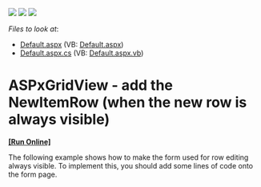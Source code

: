 <!-- default badges list -->
![](https://img.shields.io/endpoint?url=https://codecentral.devexpress.com/api/v1/VersionRange/128532765/13.1.4%2B)
[![](https://img.shields.io/badge/Open_in_DevExpress_Support_Center-FF7200?style=flat-square&logo=DevExpress&logoColor=white)](https://supportcenter.devexpress.com/ticket/details/E1275)
[![](https://img.shields.io/badge/📖_How_to_use_DevExpress_Examples-e9f6fc?style=flat-square)](https://docs.devexpress.com/GeneralInformation/403183)
<!-- default badges end -->
<!-- default file list -->
*Files to look at*:

* [Default.aspx](./CS/web_site/Default.aspx) (VB: [Default.aspx](./VB/web_site/Default.aspx))
* [Default.aspx.cs](./CS/web_site/Default.aspx.cs) (VB: [Default.aspx.vb](./VB/web_site/Default.aspx.vb))
<!-- default file list end -->
# ASPxGridView -  add the NewItemRow (when the new row is always visible)
<!-- run online -->
**[[Run Online]](https://codecentral.devexpress.com/e1275/)**
<!-- run online end -->


<p>The following example shows how to make the form used for row editing always visible. To implement this, you should add some lines of code onto the form page.</p>

<br/>


